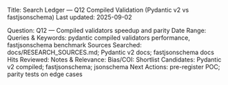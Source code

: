 Title: Search Ledger — Q12 Compiled Validation (Pydantic v2 vs fastjsonschema)
Last updated: 2025-09-02

Question: Q12 — Compiled validators speedup and parity
Date Range:
Queries & Keywords: pydantic compiled validators performance, fastjsonschema benchmark
Sources Searched: docs/RESEARCH_SOURCES.md; Pydantic v2 docs; fastjsonschema docs
Hits Reviewed:
Notes & Relevance:
Bias/COI:
Shortlist Candidates: Pydantic v2 compiled; fastjsonschema; jsonschema
Next Actions: pre-register POC; parity tests on edge cases

